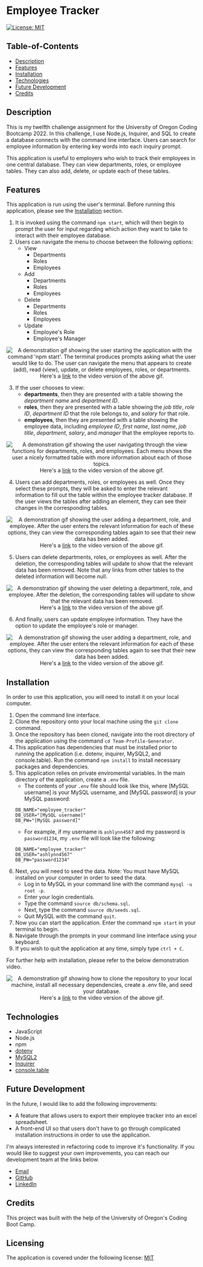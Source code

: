 # Employee Tracker

[![License: MIT](https://img.shields.io/badge/License-MIT-yellow.svg)](https://opensource.org/licenses/MIT)

## Table-of-Contents

- [Description](#description)
- [Features](#features)
- [Installation](#installation)
- [Technologies](#technologies)
- [Future Development](#future-development)
- [Credits](#credits)

## Description

This is my twelfth challenge assignment for the University of Oregon Coding Bootcamp 2022. In this challenge, I use Node.js, Inquirer, and SQL to create a database connects with the command line interface. Users can search for employee information by entering key words into each inquiry prompt.

This application is useful to employers who wish to track their employees in one central database. They can view departments, roles, or employee tables. They can also add, delete, or update each of these tables.

## Features

This application is run using the user's terminal. Before running this application, please see the [Installation](#installation) section.

1. It is invoked using the command `npm start`, which will then begin to prompt the user for input regarding which action they want to take to interact with their employee database.
2. Users can navigate the menu to choose between the following options:
   - View
     - Departments
     - Roles
     - Employees
   - Add
     - Departments
     - Roles
     - Employees
   - Delete
     - Departments
     - Roles
     - Employees
   - Update
     - Employee's Role
     - Employee's Manager

<p align="center">
<img alt="A demonstration gif showing the user starting the application with the command 'npm start'. The terminal produces prompts asking what the user would like to do. The user can navigate the menu that appears to create (add), read (view), update, or delete employees, roles, or departments." src="./assets/images/employee-tracker-demo.jpg"/>
<br>Here's a <a href="[insert later]" target="_blank">link</a> to the video version of the above gif.
</p>

3. If the user chooses to view:
   - **departments**, then they are presented with a table showing the _department name_ and _department ID_.
   - **roles**, then they are presented with a table showing the _job title_, _role ID_, _department ID_ that the role belongs to, and _salary_ for that role.
   - **employees**, then they are presented with a table showing the employee data, including _employee ID_, _first name_, _last name_, _job title_, _department_, _salary_, and _manager_ that the employee reports to.

<p align="center">
<img alt="A demonstration gif showing the user navigating through the view functions for departments, roles, and employees. Each menu shows the user a nicely formatted table with more information about each of those topics." src="./assets/images/employee-tracker-demo-2.gif"/>
<br>Here's a <a href="[insert later]" target="_blank">link</a> to the video version of the above gif.
</p>

4. Users can add departments, roles, or employees as well. Once they select these prompts, they will be asked to enter the relevant information to fill out the table within the employee tracker database. If the user views the tables after adding an element, they can see their changes in the corresponding tables.

<p align="center">
<img alt="A demonstration gif showing the user adding a department, role, and employee. After the user enters the relevant information for each of these options, they can view the corresponding tables again to see that their new data has been added." src="./assets/images/employee-tracker-demo-3.gif"/>
<br>Here's a <a href="[insert later]" target="_blank">link</a> to the video version of the above gif.
</p>

5. Users can delete departments, roles, or employees as well. After the deletion, the corresponding tables will update to show that the relevant data has been removed. Note that any links from other tables to the deleted information will become null.

<p align="center">
<img alt="A demonstration gif showing the user deleting a department, role, and employee. After the deletion, the corresponding tables will update to show that the relevant data has been removed." src="./assets/images/employee-tracker-demo-4.gif"/>
<br>Here's a <a href="[insert later]" target="_blank">link</a> to the video version of the above gif.
</p>

6. And finally, users can update employee information. They have the option to update the employee's role or manager.

<p align="center">
<img alt="A demonstration gif showing the user adding a department, role, and employee. After the user enters the relevant information for each of these options, they can view the corresponding tables again to see that their new data has been added." src="./assets/images/employee-tracker-demo-5.gif"/>
<br>Here's a <a href="[insert later]" target="_blank">link</a> to the video version of the above gif.
</p>

## Installation

In order to use this application, you will need to install it on your local computer.

1. Open the command line interface.
2. Clone the repository onto your local machine using the `git clone` command.
3. Once the repository has been cloned, navigate into the root directory of the application using the command `cd Team-Profile-Generator`.
4. This application has dependencies that must be installed prior to running the application (i.e. dotenv, inquirer, MySQL2, and console.table). Run the command `npm install` to install necessary packages and dependencies.
5. This application relies on private enviromental variables. In the main directory of the application, create a `.env` file.
   - The contents of your `.env` file should look like this, where [MySQL username] is your MySQL username, and [MySQL password] is your MySQL password:
   ```
   DB_NAME="employee_tracker"
   DB_USER="[MySQL username]"
   DB_PW="[MySQL password]"
   ```
   - For example, if my username is `ashlynn4567` and my password is `password1234`, my `.env` file will look like the following:
   ```
   DB_NAME="employee_tracker"
   DB_USER="ashlynn4567"
   DB_PW="password1234"
   ```
6. Next, you will need to seed the data. Note: You must have MySQL installed on your computer in order to seed the data.
   - Log in to MySQL in your command line with the command `mysql -u root -p`.
   - Enter your login credentials.
   - Type the command `source db/schema.sql`.
   - Next, type the command `source db/seeds.sql`.
   - Quit MySQL with the command `quit`.
7. Now you can start the application. Enter the command `npm start` in your terminal to begin.
8. Navigate through the prompts in your command line interface using your keyboard.
9. If you wish to quit the application at any time, simply type `ctrl + C`.

For further help with installation, please refer to the below demonstration video.

<p align="center">
<img alt="A demonstration gif showing how to clone the repository to your local machine, install all necessary dependencies, create a .env file, and seed your database." src="./assets/images/employee-tracker-demo-6.jpg"/>
<br>Here's a <a href="[insert later]" target="_blank">link</a> to the video version of the above gif.
</p>

## Technologies

- JavaScript
- Node.js
- npm
- [dotenv](https://www.npmjs.com/package/dotenv)
- [MySQL2](https://www.npmjs.com/package/mysql2)
- [Inquirer](https://www.npmjs.com/package/inquirer)
- [console.table](https://www.npmjs.com/package/console.table)

## Future Development

In the future, I would like to add the following improvements:

- A feature that allows users to export their employee tracker into an excel spreadsheet.
- A front-end UI so that users don't have to go through complicated installation instructions in order to use the application.

I'm always interested in refactoring code to improve it's functionality. If you would like to suggest your own improvements, you can reach our development team at the links below.

- <a href="mailto:ashlynn4567@gmail.com">Email</a>
- <a href="https://github.com/ashlynn4567">GitHub</a>
- <a href="www.linkedin.com/in/Ashley-Lynn-Smith">LinkedIn</a>

## Credits

This project was built with the help of the University of Oregon's Coding Boot Camp.

## Licensing

The application is covered under the following license: [MIT](https://opensource.org/licenses/MIT)
